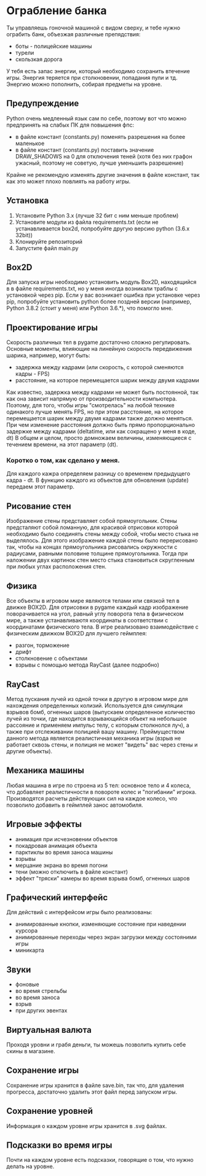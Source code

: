 # Ограбление банка
Ты управляешь гоночной машиной с видом сверху, и тебе нужно ограбить банк, объезжая различные препядствия:
- боты - полицейские машины
- турели
- скользкая дорога

У тебя есть запас энергии, который необходимо сохранить втечение игры.
Энергия теряется при столкновении, попадания пули и тд.
Энергию можно пополнить, собирая предметы на уровне.
## Предупреждение
Python очень медленный язык сам по себе, поэтому вот что можно предпринять на слабых ПК для повышения фпс:
- в файле констант (constants.py) поменять разрешения на более маленькое
- в файле констант (constants.py) поставить значение DRAW_SHADOWS на 0 для отключения теней (хотя без них графон ужасный, поэтому не советую, лучше уменьшить разрешение)

Крайне не рекомендую изменять другие значения в файле констант, так как это может плохо повлиять на работу игры.
## Установка
1. Установите Python 3.x (лучше 32 бит с ним меньше проблем)
2. Установите модули из файла requirements.txt (если не устанавливается box2d, попробуйте другую версию python (3.6.x 32bit))
3. Клонируйте репозиторий
4. Запустите файл main.py
## Box2D
Для запуска игры необходимо установить модуль Box2D, находящийся в в файле requirements.txt, но у меня иногда возникали траблы с установкой через pip. 
Если у вас возникает ошибка при установке через pip, попробуйте установить python более поздней версии (например, Python 3.8.2 (стоит у меня) или Python 3.6.*), что помогло мне.
## Проектирование игры
Скорость различных тел в pygame достаточно сложно регулировать.
Основные моменты, влияющие на линейную скорость передвижения шарика, например, могут быть:
- задержка между кадрами (или скорость, с которой сменяются кадры - FPS)
- расстояние, на которое перемещается шарик между двумя кадрами

Как известно, задержка между кадрами не может быть постоянной, так как она зависит напрямую от производительности компьютера.
Поэтому, для того, чтобы игры "смотрелась" на любой технике одинакого лучше менять FPS, но при этом расстояние, на которое перемещается шарик между двумя кадрами также должно меняться.
При чем изменение расстояния должно быть прямо пропорционально задержке между кадрами (deltatime, или как сокращено у меня в коде, dt)
В общем и целом, просто домножаем величины, изменяющиеся с течением времени, на этот параметр (dt).
### Коротко о том, как сделано у меня.
Для каждого кажра определяем разницу со временем предыдущего кадра - dt.
В функцию каждого из объектов для обновления (update) передаем этот параметр.
## Рисование стен
Изображение стены представляет собой прямоугольник. 
Стены предсталяют собой ломанную, для красивой отрисовки которой необходимо было соединять стены между собой, чтобы место стыка не выделялось.
Для этого изображение каждой стены было перерисовано так, чтобы на концах прямоугольника рисовались окружности с радиусами, равными половине толщине прямоугольника.
Тогда при наложении двух картинок стен место стыка становиться скругленным при любых углах расположения стен.
## Физика
Все объекты в игровом мире являются телами или связкой тел в движке BOX2D.
Для отрисовки в pygame каждый кадр изображение поворачивается на угол, равный углу поворота тела в физическом мире, а также устанавливаютя координаты в соответствии с координатами физического тела. 
В игре реализовано взаимодействие с физическим движком BOX2D для лучшего геймплея:
- разгон, торможение
- дрифт
- столкновение с объектами
- взрывы с помощью метода RayCast (далее подробно)
## RayCast
Метод пускания лучей из одной точки в другую в игровом мире для нахождения определенных колизий.
Используется для симуляции взрывов бомб, огненных шаров (выпускаем определенное количество лучей из точки, где находится взрывающийся объект на небольшое рассояние и применяем импульс телу, с которым столкнолся луч), а также при отслеживании полицией вашу машину.
Преймуществом данного метода является реалистичная механика игры (взрыв не работает сквозь стены, и полиция не может "видеть" вас через стены и другие объекты).
## Механика машины
Любая машина в игре по строена из 5 тел: основное тело и 4 колеса, что добавляет реалистичности в повороте колес и "погибании" игрока.
Производятся расчеты действующих сил на каждое колесо, что позволило добавить в геймплей занос автомобиля.
## Игровые эффекты
- анимация при исчезновении объектов
- покадровая анимация объекта
- парктиклы во время заноса машины
- взрывы
- мерцание экрана во время погони
- тени (можно отключить в файле констант)
- эффект "тряски" камеры во время взрыва бомб, огненных шаров
## Графический интерфейс
Для действий с интерфейсом игры было реализованы:
- анимированные кнопки, изменяющие состояние при наведении курсора
- анимированные переходы через экран загрузки между состояними игры
- миникарта
## Звуки
- фоновые
- во время стрельбы
- во время заноса
- взрыв
- при других эвентах
## Виртуальная валюта
Проходя уровни и грабя деньги, ты можешь позволить купить себе скины в магазине.
## Сохранение игры
Сохранение игры хранится в файле save.bin, так что, для удаления прогресса, достаточно удалить этот файл перед запуском игры.
## Сохранение уровней
Информация о каждом уровне игры хранится в .svg файлах.
## Подсказки во время игры
Почти на каждом уровне есть подсказки, говорящие о том, что нужно делать на уровне.